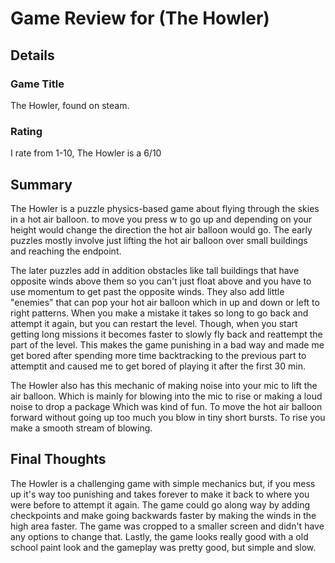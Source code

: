 # Game Review for (The Howler)

## Details

### Game Title
The Howler, found on steam.

### Rating
I rate from 1-10, The Howler is a 6/10

## Summary

The Howler is a puzzle physics-based game about flying through the skies in a hot air balloon. 
to move you press w to go up and depending on your height would change the direction the hot air balloon would go. 
The early puzzles mostly involve just lifting the hot air balloon over small buildings and reaching the endpoint. 

The later puzzles add in addition obstacles like tall buildings that have opposite winds above them so you can't just float above and you have to use momentum to get past the opposite winds. They also add little "enemies" that can pop your hot air balloon which in up and down or left to right patterns. When you make a mistake it takes so long to go back and attempt it again, but you can restart the level. Though, when you start getting long missions it becomes faster to slowly fly back and reattempt the part of the level. This makes the game punishing in a bad way and made me get bored after spending more time backtracking to the previous part to attemptit and caused me to get bored of playing it after the first 30 min.

The Howler also has this mechanic of making noise into your mic to lift the air balloon. Which is mainly for blowing into the mic to rise or making a loud noise to drop a package Which was kind of fun. To move the hot air balloon forward without going up too much you blow in tiny short bursts. To rise you make a smooth stream of blowing.

## Final Thoughts

The Howler is a challenging game with simple mechanics but, if you mess up it's way too punishing and takes forever to make it back to where you were before to attempt it again. The game could go along way by adding checkpoints and make going backwards faster by making the winds in the high area faster. The game was cropped to a smaller screen and didn't have any options to change that. Lastly, the game looks really good with a old school paint look and the gameplay was pretty good, but simple and slow.
